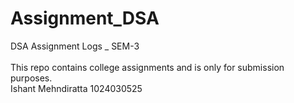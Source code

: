 # Assignment_DSA
 DSA Assignment Logs _ SEM-3
<br><br>
This repo contains college assignments and is only for submission purposes.
<br>
Ishant Mehndiratta 
1024030525
